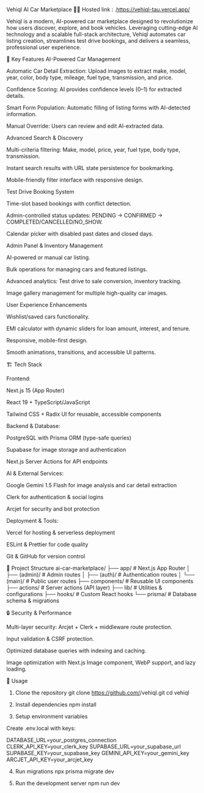 Vehiql AI Car Marketplace 🚗🤖 Hosted link : .https://vehiql-tau.vercel.app/

Vehiql is a modern, AI-powered car marketplace designed to revolutionize how users discover, explore, and book vehicles. Leveraging cutting-edge AI technology and a scalable full-stack architecture, Vehiql automates car listing creation, streamlines test drive bookings, and delivers a seamless, professional user experience.

🌟 Key Features
AI-Powered Car Management

Automatic Car Detail Extraction: Upload images to extract make, model, year, color, body type, mileage, fuel type, transmission, and price.

Confidence Scoring: AI provides confidence levels (0–1) for extracted details.

Smart Form Population: Automatic filling of listing forms with AI-detected information.

Manual Override: Users can review and edit AI-extracted data.

Advanced Search & Discovery

Multi-criteria filtering: Make, model, price, year, fuel type, body type, transmission.

Instant search results with URL state persistence for bookmarking.

Mobile-friendly filter interface with responsive design.

Test Drive Booking System

Time-slot based bookings with conflict detection.

Admin-controlled status updates: PENDING → CONFIRMED → COMPLETED/CANCELLED/NO_SHOW.

Calendar picker with disabled past dates and closed days.

Admin Panel & Inventory Management

AI-powered or manual car listing.

Bulk operations for managing cars and featured listings.

Advanced analytics: Test drive to sale conversion, inventory tracking.

Image gallery management for multiple high-quality car images.

User Experience Enhancements

Wishlist/saved cars functionality.

EMI calculator with dynamic sliders for loan amount, interest, and tenure.

Responsive, mobile-first design.

Smooth animations, transitions, and accessible UI patterns.

🏗️ Tech Stack

Frontend:

Next.js 15 (App Router)

React 19 + TypeScript/JavaScript

Tailwind CSS + Radix UI for reusable, accessible components

Backend & Database:

PostgreSQL with Prisma ORM (type-safe queries)

Supabase for image storage and authentication

Next.js Server Actions for API endpoints

AI & External Services:

Google Gemini 1.5 Flash for image analysis and car detail extraction

Clerk for authentication & social logins

Arcjet for security and bot protection

Deployment & Tools:

Vercel for hosting & serverless deployment

ESLint & Prettier for code quality

Git & GitHub for version control

📁 Project Structure
ai-car-marketplace/
├── app/                    # Next.js App Router
│   ├── (admin)/            # Admin routes
│   ├── (auth)/             # Authentication routes
│   └── (main)/             # Public user routes
├── components/             # Reusable UI components
├── actions/                # Server actions (API layer)
├── lib/                    # Utilities & configurations
├── hooks/                  # Custom React hooks
└── prisma/                 # Database schema & migrations

🔒 Security & Performance

Multi-layer security: Arcjet + Clerk + middleware route protection.

Input validation & CSRF protection.

Optimized database queries with indexing and caching.

Image optimization with Next.js Image component, WebP support, and lazy loading.

🚀 Usage
1. Clone the repository
git clone https://github.com/<your-username>/vehiql.git
cd vehiql

2. Install dependencies
npm install

3. Setup environment variables

Create .env.local with keys:

DATABASE_URL=your_postgres_connection
CLERK_API_KEY=your_clerk_key
SUPABASE_URL=your_supabase_url
SUPABASE_KEY=your_supabase_key
GEMINI_API_KEY=your_gemini_key
ARCJET_API_KEY=your_arcjet_key

4. Run migrations
npx prisma migrate dev

5. Run the development server
npm run dev
